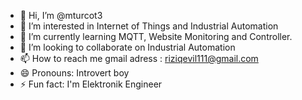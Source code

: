 - 👋 Hi, I’m @mturcot3
- 👀 I’m interested in Internet of Things and Industrial Automation
- 🌱 I’m currently learning MQTT, Website Monitoring and Controller. 
- 💞️ I’m looking to collaborate on Industrial Automation
- 📫 How to reach me gmail adress : riziqevil111@gmail.com
- 😄 Pronouns: Introvert boy
- ⚡ Fun fact: I'm Elektronik Engineer

<!---
mturcot3/mturcot3 is a ✨ special ✨ repository because its `README.md` (this file) appears on your GitHub profile.
You can click the Preview link to take a look at your changes.
--->

